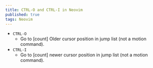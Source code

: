 ```yaml
---
title: CTRL-O and CTRL-I in Neovim
published: true
tags: Neovim
---
```


- `CTRL-O`
  - Go to [count] Older cursor position in jump list
    (not a motion command).
- `CTRL-I`
  - Go to [count] newer cursor position in jump list
    (not a motion command).
